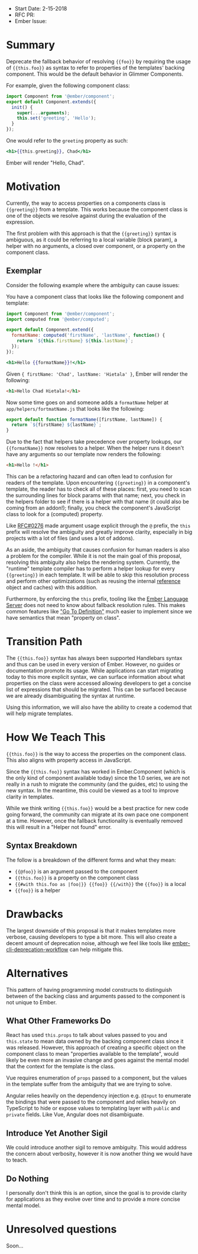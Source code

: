 - Start Date: 2-15-2018
- RFC PR:
- Ember Issue:

# Summary

Deprecate the fallback behavior of resolving `{{foo}}` by requiring the usage of `{{this.foo}}` as syntax to refer to properties of the templates' backing component. This would be the default behavior in Glimmer Components.

For example, given the following component class:

```js
import Component from '@ember/component';
export default Component.extends({
  init() {
    super(...arguments);
    this.set('greeting', 'Hello');
  }
});
```

One would refer to the `greeting` property as such:

```hbs
<h1>{{this.greeting}}, Chad</h1>
```

Ember will render "Hello, Chad".

# Motivation

Currently, the way to access properties on a components class is `{{greeting}}` from a template. This works because the component class is one of the objects we resolve against during the evaluation of the expression.

The first problem with this approach is that the `{{greeting}}` syntax is ambiguous, as it could be referring to a local variable (block param), a helper with no arguments, a closed over component, or a property on the component class.

## Exemplar

Consider the following example where the ambiguity can cause issues:

You have a component class that looks like the following component and template:

```js
import Component from '@ember/component';
import computed from '@ember/computed';

export default Component.extend({
  formatName: computed('firstName', 'lastName', function() {
    return `${this.firstName} ${this.lastName}`;
  });
});
```

```hbs
<h1>Hello {{formatName}}!</h1>
```

Given `{ firstName: 'Chad', lastName: 'Hietala' }`, Ember will render the following:

```html
<h1>Hello Chad Hietala!</h1>
```

Now some time goes on and someone adds a `formatName` helper at `app/helpers/fortmatName.js` that looks like the following:

```js
export default function formatName([firstName, lastName]) {
  return `${firstName} ${lastName}`;
}
```

Due to the fact that helpers take precedence over property lookups, our `{{formatName}}` now resolves to a helper. When the helper runs it doesn't have any arguments so our template now renders the following:

```html
<h1>Hello !</h1>
```

This can be a refactoring hazard and can often lead to confusion for readers of the template. Upon encountering `{{greeting}}` in a component's template, the reader has to check all of these places: first, you need to scan the surrounding lines for block params with that name; next, you check in the helpers folder to see if there is a helper with that name (it could also be coming from an addon!); finally, you check the component's JavaScript class to look for a (computed) property.

Like [RFC#0276](https://github.com/emberjs/rfcs/blob/68812bf2d439c6bb77ad491e0159b371b68c5c35/text/0276-named-args.md) made argument usage explicit through the `@` prefix, the `this` prefix will resolve the ambiguity and greatly improve clarity, especially in big projects with a lot of files (and uses a lot of addons).

As an aside, the ambiguity that causes confusion for human readers is also a problem for the compiler. While it is not the main goal of this proposal, resolving this ambiguity also helps the rendering system. Currently, the "runtime" template compiler has to perform a helper lookup for every `{{greeting}}` in each template. It will be able to skip this resolution process and perform other optimizations (such as reusing the internal [reference](https://github.com/glimmerjs/glimmer-vm/blob/master/guides/04-references.md)
object and caches) with this addition.

Furthermore, by enforcing the `this` prefix, tooling like the [Ember Language Server](https://github.com/emberwatch/ember-language-server) does not need to know about fallback resolution rules. This makes common features like ["Go To Definition"](https://code.visualstudio.com/docs/editor/editingevolved#_go-to-definition) much easier to implement since we have semantics that mean "property on class".

# Transition Path

The `{{this.foo}}` syntax has always been supported Handlebars syntax and thus can be used in every version of Ember. However, no guides or documentation promote its usage. While applications can start migrating today to this more explicit syntax, we can surface information about what properties on the class were accessed allowing developers to get a concise list of expressions that should be migrated. This can be surfaced because we are already disambiguating the syntax at runtime.

Using this information, we will also have the ability to create a codemod that will help migrate templates.

# How We Teach This

`{{this.foo}}` is the way to access the properties on the component class. This also aligns with property access in JavaScript.

Since the `{{this.foo}}` syntax has worked in Ember.Component (which is the only kind of component available today) since the 1.0 series, we are not really in a rush to migrate the community (and the guides, etc) to using the new syntax. In the meantime, this could be viewed as a tool to improve clarity in templates.

While we think writing `{{this.foo}}` would be a best practice for new code going forward, the community can migrate at its own pace one component at a time. However, once the fallback functionality is eventually removed this will result in a "Helper not found" error.

## Syntax Breakdown

The follow is a breakdown of the different forms and what they mean:

- `{{@foo}}` is an argument passed to the component
- `{{this.foo}}` is a property on the component class
- `{{#with this.foo as |foo|}} {{foo}} {{/with}}` the `{{foo}}` is a local
- `{{foo}}` is a helper

# Drawbacks

The largest downside of this proposal is that it makes templates more verbose, causing developers to type a bit more. This will also create a decent amount of deprecation noise, although we feel like tools like [ember-cli-deprecation-workflow](https://github.com/mixonic/ember-cli-deprecation-workflow) can help mitigate this.

# Alternatives

This pattern of having programming model constructs to distinguish between of the backing class and arguments passed to the component is not unique to Ember.

## What Other Frameworks Do

React has used `this.props` to talk about values passed to you and `this.state` to mean data owned by the backing component class since it was released. However, this approach of creating a specific object on the component class to mean "properties available to the template", would likely be even more an invasive change and goes against the mental model that the context for the template is the class.

Vue requires enumeration of `props` passed to a component, but the values in the template suffer from the ambiguity that we are trying to solve.

Angular relies heavily on the dependency injection e.g. `@Input` to enumerate the bindings that were passed to the component and relies heavily on TypeScript to hide or expose values to templating layer with `public` and `private` fields. Like Vue, Angular does not disambiguate.

## Introduce Yet Another Sigil

We could introduce another sigil to remove ambiguity. This would address the concern about verbosity, however it is now another thing we would have to teach.

## Do Nothing

I personally don't think this is an option, since the goal is to provide clarity for applications as they evolve over time and to provide a more concise mental model.

# Unresolved questions

Soon…

